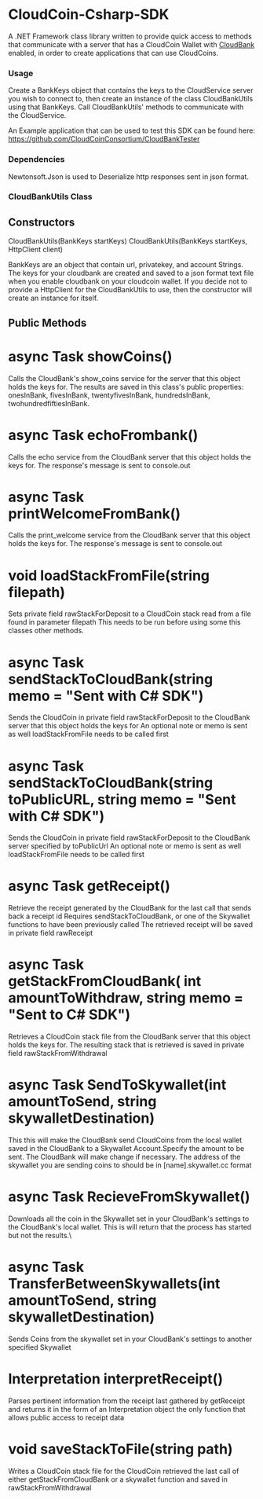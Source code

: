 CloudCoin-Csharp-SDK
====================

A .NET Framework class library written to provide quick access to methods that communicate with a server that has a CloudCoin Wallet with [CloudBank](https://github.com/CloudCoinConsortium/CloudBank-V2) enabled, in order to create applications that can use CloudCoins.

### Usage

Create a BankKeys object that contains the keys to the CloudService server you wish to connect to, then create an instance of the class CloudBankUtils using that BankKeys. Call CloudBankUtils' methods to communicate with the CloudService.

An Example application that can be used to test this SDK can be found here: 
https://github.com/CloudCoinConsortium/CloudBankTester

### Dependencies

Newtonsoft.Json is used to Deserialize http responses sent in json format.



### CloudBankUtils Class

## Constructors

CloudBankUtils(BankKeys startKeys)
CloudBankUtils(BankKeys startKeys, HttpClient client)

BankKeys are an object that contain url, privatekey, and account Strings. The keys for your cloudbank are created and saved to a json format text file when you enable cloudbank on your cloudcoin wallet.
If you decide not to provide a HttpClient for the CloudBankUtils to use, then the constructor will create an instance for itself.

## Public Methods

# async Task showCoins()
Calls the CloudBank's show_coins service for the server that this object holds the keys for.
The results are saved in this class's public properties: onesInBank, fivesInBank, twentyfivesInBank, hundredsInBank, twohundredfiftiesInBank.

# async Task echoFrombank()
Calls the echo service from the CloudBank server that this object holds the keys for.
The response's message is sent to console.out

# async Task printWelcomeFromBank()
Calls the print_welcome service from the CloudBank server that this object holds the keys for.
The response's message is sent to console.out

# void loadStackFromFile(string filepath)
Sets private field rawStackForDeposit to a CloudCoin stack read from a file found in parameter filepath
This needs to be run before using some this classes other methods.

# async Task sendStackToCloudBank(string memo = "Sent with C# SDK")
Sends the CloudCoin in private field rawStackForDeposit to the CloudBank server that this object holds the keys for
An optional note or memo is sent as well
loadStackFromFile needs to be called first

# async Task sendStackToCloudBank(string toPublicURL, string memo = "Sent with C# SDK")
Sends the CloudCoin in private field rawStackForDeposit to the CloudBank server specified by toPublicUrl
An optional note or memo is sent as well
loadStackFromFile needs to be called first

# async Task getReceipt()
Retrieve the receipt generated by the CloudBank for the last call that sends back a receipt id
Requires sendStackToCloudBank, or one of the Skywallet functions to have been previously called
The retrieved receipt will be saved in private field rawReceipt

# async Task getStackFromCloudBank( int amountToWithdraw, string memo = "Sent to C# SDK")
Retrieves a CloudCoin stack file from the CloudBank server that this object holds the keys for.
The resulting stack that is retrieved is saved in private field rawStackFromWithdrawal

# async Task SendToSkywallet(int amountToSend, string skywalletDestination)
This this will make the CloudBank send CloudCoins from the local wallet saved in the CloudBank to a Skywallet Account.Specify the amount to be sent. The CloudBank will make change if necessary.
The address of the skywallet you are sending coins to should be in [name].skywallet.cc format

# async Task RecieveFromSkywallet()
Downloads all the coin in the Skywallet set in your CloudBank's settings to the CloudBank's local wallet. This is will return that the process has started but not the results.\

# async Task TransferBetweenSkywallets(int amountToSend, string skywalletDestination)
Sends Coins from the skywallet set in your CloudBank's settings to another specified Skywallet

# Interpretation interpretReceipt()
Parses pertinent information from the receipt last gathered by getReceipt and returns it in the form of an Interpretation object
the only function that allows public access to receipt data

# void saveStackToFile(string path)
Writes a CloudCoin stack file for the CloudCoin retrieved the last call of either getStackFromCloudBank or a skywallet function and saved in rawStackFromWithdrawal

